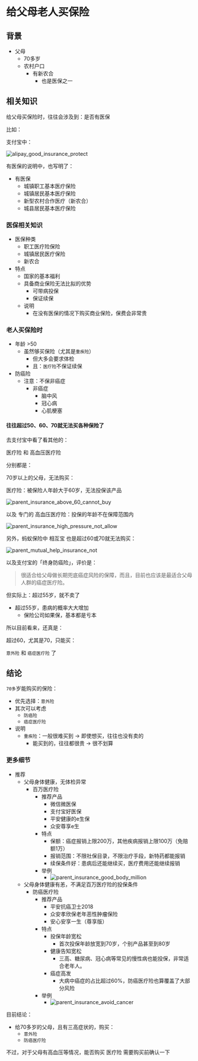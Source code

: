 # 给父母老人买保险

## 背景

* 父母
  * 70多岁
  * 农村户口
    * 有新农合
      * 也是医保之一

## 相关知识

给父母买保险时，往往会涉及到：是否有医保

比如：

支付宝中：

![alipay_good_insurance_protect](../assets/img/alipay_good_insurance_protect.png)

有医保的说明中，也写明了：

* 有医保
  * 城镇职工基本医疗保险
  * 城镇居民基本医疗保险
  * 新型农村合作医疗（新农合）
  * 城县居民基本医疗保险

### 医保相关知识

* 医保种类
  * 职工医疗险保险
  * 城镇居民医疗保险
  * 新农合
* 特点
  * 国家的基本福利
  * 具备商业保险无法比拟的优势
    * 可带病投保
    * 保证续保
  * 说明
    * 在没有医保的情况下购买商业保险，保费会非常贵

### 老人买保险时

* 年龄 >50
  * 虽然够买保险（尤其是`重疾险`）
    * 但大多会要求体检
    * 且：`医疗险`不保证续保
* 防癌险
  * 注意：不保非癌症
    * 非癌症
      * 脑中风
      * 冠心病
      * 心肌梗塞

#### 往往超过50、60、70就无法买各种保险了

去支付宝中看了看其他的：

医疗险 和 高血压医疗险

分别都是：

70岁以上的父母，无法购买：

医疗险：被保险人年龄大于60岁，无法投保该产品

![parent_insurance_above_60_cannot_buy](../assets/img/parent_insurance_above_60_cannot_buy.jpg)

以及 专门的 高血压医疗险：投保的年龄不在保障范围内

![parent_insurance_high_pressure_not_allow](../assets/img/parent_insurance_high_pressure_not_allow.jpg)

另外，蚂蚁保险中 相互宝 也是超过60或70就无法购买：

![parent_mutual_help_insurance_not](../assets/img/parent_mutual_help_insurance_not.png)

以及支付宝的「终身防癌险」，评价是：

> 很适合给父母做长期兜底癌症风险的保障，而且，目前也应该是最适合父母人群的癌症医疗险。

但实际上：超过55岁，就不卖了

* 超过55岁，患病的概率大大增加
    * 保险公司如果保，基本都是亏本

所以目前看来，还真是：

超过60，尤其是70，只能买：

`意外险` 和 `癌症医疗险` 了

## 结论

`70多`岁能购买的保险：

* 优先选择：`意外险`
* 其次可以考虑
  * `防癌险`
  * `癌症医疗险`
* 说明
  * `重疾险`：一般很难买到 -> 即使想买，往往也没有卖的
    * 能买到的，往往都很贵 -> 很不划算

### 更多细节

* 推荐
  * 父母身体健康，无体检异常
    * 百万医疗险
      * 推荐产品
        * 微信微医保
        * 支付宝好医保
        * 平安健康的e生保
        * 众安尊享e生
      * 特点
        * 保额：癌症报销上限200万，其他疾病报销上限100万（免赔额1万）
        * 报销范围：不限社保目录，不限治疗手段，新特药都能报销
        * 续保条件好：患病后还能继续买，医疗费用还能继续报销
      * 举例
        * ![parent_insurance_good_body_million](../assets/img/parent_insurance_good_body_million.jpg)
  * 父母身体健康有恙，不满足百万医疗险的投保条件
    * 防癌医疗险
      * 推荐产品
        * 平安抗癌卫士2018
        * 众安孝欣保老年恶性肿瘤保险
        * 安心安享一生（尊享版）
      * 特点
        * 投保年龄宽松
          * 首次投保年龄放宽到70岁，个别产品甚至到80岁
        * 健康告知宽松
          * 三高、糖尿病、冠心病等常见的慢性病也能投保，非常适合老年人。
        * 癌症高发
          * 大病中癌症的占比超过60%，防癌医疗险也算覆盖了大部分风险
      * 举例
        * ![parent_insurance_avoid_cancer](../assets/img/parent_insurance_avoid_cancer.jpg)

目前结论：

* 给70多岁的父母，且有三高症状的，购买：
  * `意外险`
  * `防癌医疗险`

不过，对于父母有高血压等情况，能否购买 医疗险 需要购买前确认一下


